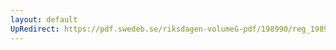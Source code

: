 ```yaml
---
layout: default
UpRedirect: https://pdf.swedeb.se/riksdagen-volumeG-pdf/198990/reg_198990__reg_01/reg_198990__reg_01_0155.pdf
---
```

